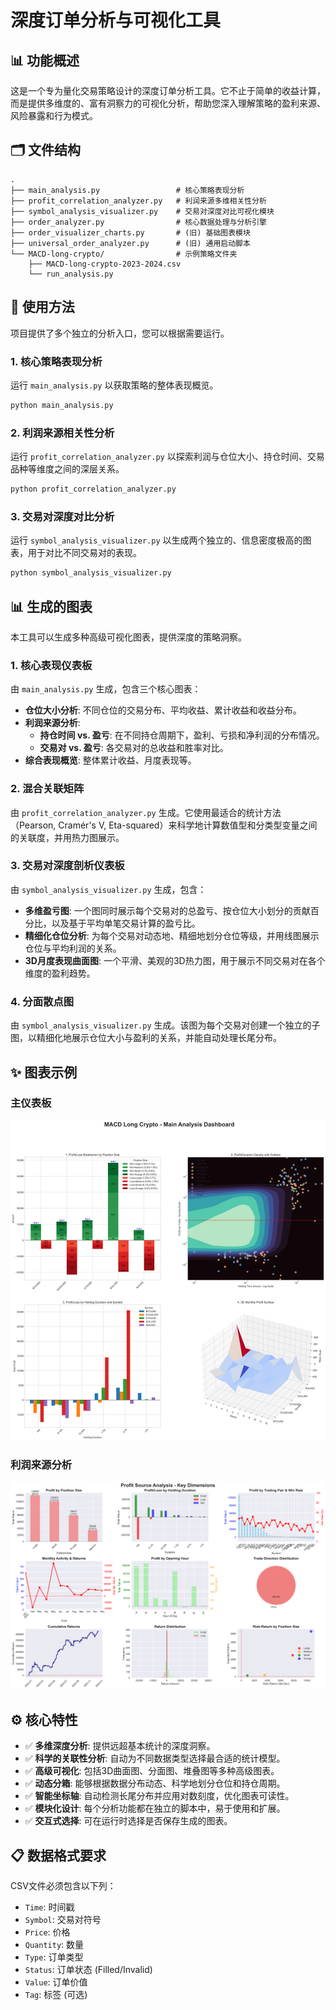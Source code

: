 # 深度订单分析与可视化工具

## 📊 功能概述

这是一个专为量化交易策略设计的深度订单分析工具。它不止于简单的收益计算，而是提供多维度的、富有洞察力的可视化分析，帮助您深入理解策略的盈利来源、风险暴露和行为模式。

## 🗂️ 文件结构

```
.
├── main_analysis.py                 # 核心策略表现分析
├── profit_correlation_analyzer.py   # 利润来源多维相关性分析
├── symbol_analysis_visualizer.py    # 交易对深度对比可视化模块
├── order_analyzer.py                # 核心数据处理与分析引擎
├── order_visualizer_charts.py       # (旧) 基础图表模块
├── universal_order_analyzer.py      # (旧) 通用启动脚本
└── MACD-long-crypto/                # 示例策略文件夹
    ├── MACD-long-crypto-2023-2024.csv
    └── run_analysis.py
```

## 🚀 使用方法

项目提供了多个独立的分析入口，您可以根据需要运行。

### 1. 核心策略表现分析

运行 `main_analysis.py` 以获取策略的整体表现概览。

```bash
python main_analysis.py
```

### 2. 利润来源相关性分析

运行 `profit_correlation_analyzer.py` 以探索利润与仓位大小、持仓时间、交易品种等维度之间的深层关系。

```bash
python profit_correlation_analyzer.py
```

### 3. 交易对深度对比分析

运行 `symbol_analysis_visualizer.py` 以生成两个独立的、信息密度极高的图表，用于对比不同交易对的表现。

```bash
python symbol_analysis_visualizer.py
```

## 📊 生成的图表

本工具可以生成多种高级可视化图表，提供深度的策略洞察。

### 1. 核心表现仪表板

由 `main_analysis.py` 生成，包含三个核心图表：
- **仓位大小分析**: 不同仓位的交易分布、平均收益、累计收益和收益分布。
- **利润来源分析**:
    - **持仓时间 vs. 盈亏**: 在不同持仓周期下，盈利、亏损和净利润的分布情况。
    - **交易对 vs. 盈亏**: 各交易对的总收益和胜率对比。
- **综合表现概览**: 整体累计收益、月度表现等。

### 2. 混合关联矩阵

由 `profit_correlation_analyzer.py` 生成。它使用最适合的统计方法（Pearson, Cramér's V, Eta-squared）来科学地计算数值型和分类型变量之间的关联度，并用热力图展示。

### 3. 交易对深度剖析仪表板

由 `symbol_analysis_visualizer.py` 生成，包含：
- **多维盈亏图**: 一个图同时展示每个交易对的总盈亏、按仓位大小划分的贡献百分比，以及基于平均单笔交易计算的盈亏比。
- **精细化仓位分析**: 为每个交易对动态地、精细地划分仓位等级，并用线图展示仓位与平均利润的关系。
- **3D月度表现曲面图**: 一个平滑、美观的3D热力图，用于展示不同交易对在各个维度的盈利趋势。

### 4. 分面散点图

由 `symbol_analysis_visualizer.py` 生成。该图为每个交易对创建一个独立的子图，以精细化地展示仓位大小与盈利的关系，并能自动处理长尾分布。

## ✨ 图表示例

### 主仪表板
![主仪表板](MACD-long-crypto/macd_long_crypto_main_dashboard.png)

### 利润来源分析
![利润来源分析](MACD-long-stock/macd_long_stock_profit_source_analysis.png)

## ⚙️ 核心特性

- ✅ **多维深度分析**: 提供远超基本统计的深度洞察。
- ✅ **科学的关联性分析**: 自动为不同数据类型选择最合适的统计模型。
- ✅ **高级可视化**: 包括3D曲面图、分面图、堆叠图等多种高级图表。
- ✅ **动态分箱**: 能够根据数据分布动态、科学地划分仓位和持仓周期。
- ✅ **智能坐标轴**: 自动检测长尾分布并应用对数刻度，优化图表可读性。
- ✅ **模块化设计**: 每个分析功能都在独立的脚本中，易于使用和扩展。
- ✅ **交互式选择**: 可在运行时选择是否保存生成的图表。

## 📋 数据格式要求

CSV文件必须包含以下列：
- `Time`: 时间戳
- `Symbol`: 交易对符号
- `Price`: 价格
- `Quantity`: 数量
- `Type`: 订单类型
- `Status`: 订单状态 (Filled/Invalid)
- `Value`: 订单价值
- `Tag`: 标签 (可选)